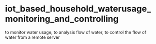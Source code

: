 # iot_based_household_waterusage_monitoring_and_controlling
to monitor water usage, to analysis flow of water, to control the flow of water from a remote server

